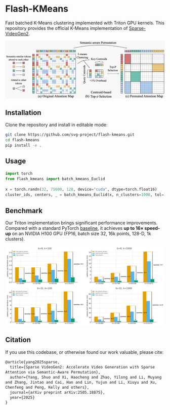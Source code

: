 # Flash-KMeans

Fast batched K-Means clustering implemented with Triton GPU kernels. This repository provides the official K-Means implementation of [Sparse-VideoGen2](https://arxiv.org/pdf/2505.18875).

![Teasor](assets/ClusterWorkflow.png)


## Installation

Clone the repository and install in editable mode:

```bash
git clone https://github.com/svg-project/flash-kmeans.git
cd flash-kmeans
pip install -e .
```

## Usage

```python
import torch
from flash_kmeans import batch_kmeans_Euclid

x = torch.randn(32, 75600, 128, device="cuda", dtype=torch.float16)
cluster_ids, centers, _ = batch_kmeans_Euclid(x, n_clusters=1000, tol=1e-4, verbose=True)
```

## Benchmark

Our Triton implementation brings significant performance improvements. Compared with a standard PyTorch [baseline](https://github.com/DeMoriarty/fast_pytorch_kmeans), it achieves **up to 16× speed-up** on an NVIDIA H100 GPU (FP16, batch size 32, 16k points, 128-D, 1k clusters).

![Benchmark result](assets/flash_kmeans_per_iter.png)


## Citation

If you use this codebase, or otherwise found our work valuable, please cite:

```
@article{yang2025sparse,
  title={Sparse VideoGen2: Accelerate Video Generation with Sparse Attention via Semantic-Aware Permutation},
  author={Yang, Shuo and Xi, Haocheng and Zhao, Yilong and Li, Muyang and Zhang, Jintao and Cai, Han and Lin, Yujun and Li, Xiuyu and Xu, Chenfeng and Peng, Kelly and others},
  journal={arXiv preprint arXiv:2505.18875},
  year={2025}
}
```